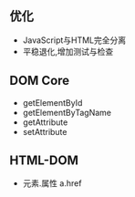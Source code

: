 ## 优化

- JavaScript与HTML完全分离
- 平稳退化,增加测试与检查

## DOM Core

- getElementById
- getElementByTagName
- getAttribute
- setAttribute
  
## HTML-DOM

- 元素.属性 a.href